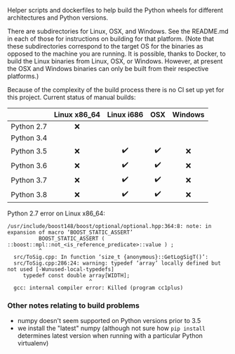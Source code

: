 Helper scripts and dockerfiles to help build the Python wheels for different architectures and Python versions.

There are subdirectories for Linux, OSX, and Windows. See the README.md in each of those for instructions on building for that platform. (Note that these subdirectories correspond to the target OS for the binaries as opposed to the machine you are running.  It is possible, thanks to Docker, to build the Linux binaries from Linux, OSX, or Windows. However, at present the OSX and Windows binaries can only be built from their respective platforms.)

Because of the complexity of the build process there is no CI set up yet for this project. Current status of manual builds:

| | Linux x86_64        | Linux i686           | OSX  | Windows |
| :-------------: | :-------------: |:-------------:| :-----:| :-----:|
| Python 2.7 | ❌ |   |   | |
| Python 3.4 |  |   |   |  |
| Python 3.5 | ❌ | ✔️  | ✔️  | ❌ | 
| Python 3.6 | ❌ | ✔️  | ✔️  | ❌ | 
| Python 3.7 | ❌ | ✔️  | ✔️  | ❌ | 
| Python 3.8 | ❌ | ✔️  | ✔️  | ❌ | 

Python 2.7 error on Linux x86_64: 

````
/usr/include/boost148/boost/optional/optional.hpp:364:8: note: in expansion of macro ‘BOOST_STATIC_ASSERT’
          BOOST_STATIC_ASSERT ( ::boost::mpl::not_<is_reference_predicate>::value ) ;
          ^
  src/ToSig.cpp: In function ‘size_t {anonymous}::GetLogSigT()’:
  src/ToSig.cpp:286:24: warning: typedef ‘array’ locally defined but not used [-Wunused-local-typedefs]
     typedef const double array[WIDTH];
                          ^
  gcc: internal compiler error: Killed (program cc1plus)
````

### Other notes relating to build problems
- numpy doesn't seem supported on Python versions prior to 3.5
- we install the "latest" numpy (although not sure how `pip install` determines latest version when running with a particular Python virtualenv)

